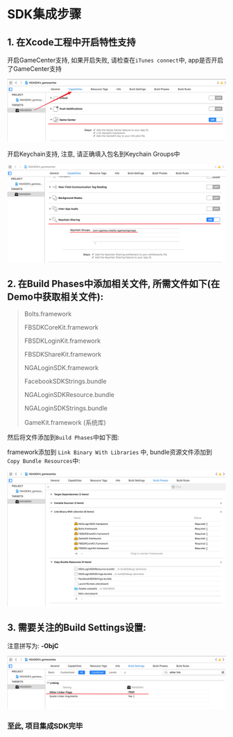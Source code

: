 # SDK集成步骤

## 1. 在Xcode工程中开启特性支持

开启GameCenter支持, 如果开启失败, 请检查在`iTunes connect`中, app是否开启了GameCenter支持

![](../../.gitbook/assets/gamecenter.png)

开启Keychain支持, 注意, 请正确填入包名到Keychain Groups中

![](../../.gitbook/assets/keychain.png)

## 2. 在Build Phases中添加相关文件, 所需文件如下\(在Demo中获取相关文件\):

> Bolts.framework
>
> FBSDKCoreKit.framework
>
> FBSDKLoginKit.framework
>
> FBSDKShareKit.framework
>
> NGALoginSDK.framework
>
> FacebookSDKStrings.bundle
>
> NGALoginSDKResource.bundle
>
> NGALoginSDKStrings.bundle
>
> GameKit.framework \(系统库\)

然后将文件添加到`Build Phases`中如下图:

framework添加到 `Link Binary With Libraries` 中, bundle资源文件添加到 `Copy Bundle Resources`中:

![](../../.gitbook/assets/build.png)

## 3. 需要关注的Build Settings设置:

注意拼写为:  **-ObjC**

![](../../.gitbook/assets/snipaste_2018-05-03_11-50-51.png)

### 至此, 项目集成SDK完毕

